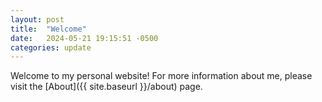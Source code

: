 ```yaml
---
layout: post
title:  "Welcome"
date:   2024-05-21 19:15:51 -0500
categories: update
---
```

Welcome to my personal website! For more information about me, please visit the [About]({{ site.baseurl }}/about) page.

